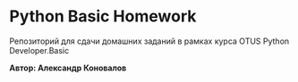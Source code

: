 # Python Basic Homework
Репозиторий для сдачи домашних заданий в рамках курса OTUS Python Developer.Basic

**Автор: Александр Коновалов**
